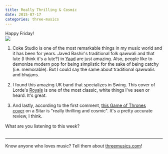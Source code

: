 ```yaml
---
title: Really Thrilling & Cosmic
date: 2015-07-17
categories: three-musics
---
```


 Happy Friday!<br>
<img src="http://gallery.tinyletterapp.com/2b9ddbe5bcd443ed550266ef508a378df7927a70/images/b446c398-9faf-44c6-aaad-4c977abbb75d.png">
<ol>
	<li style="margin-bottom:15px;">Coke Studio is one of the most remarkable things in my music world and it has been for years. Javed Bashir's traditional folk qawwali and that lute (I think it's a lute?) in <a href="https://www.youtube.com/watch?v=jDgeABMDuiU">Yaad</a> are just amazing. Also, people like to demonize modern pop for being simplistic for the sake of being catchy (i.e. memorable). But I could say the same about traditional qawwalis and bhajans.</li>
	<li style="margin-bottom:15px;">I found this amazing UK band that specializes in Swing. This cover of Lorde's <a href="https://www.youtube.com/watch?v=CWKBzt-v8w4">Royals</a> is one of the most classic, white things I've seen or heard. It's great.</li>
	<li style="margin-bottom:15px;">And lastly, according to the first comment, <a href="https://www.youtube.com/watch?v=0j_9a1SgHQI">this Game of Thrones cover</a> on a Sitar is "really thrilling and cosmic". It's a pretty accurate review, I think. </li>
</ol>
What are you listening to this week?<br>
 
<hr> Know anyone who loves music? Tell them about <a href="http://threemusics.com">threemusics.com</a>!
